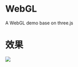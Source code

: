 # WebGL
A WebGL demo base on three.js

# 效果
![](https://user-gold-cdn.xitu.io/2019/3/27/169bd1658f86b975?w=2880&h=1294&f=png&s=203702)

